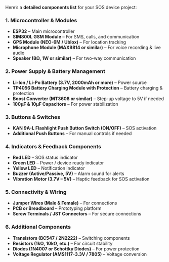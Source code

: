 Here’s a **detailed components list** for your SOS device project:  

### **1. Microcontroller & Modules**  
- **ESP32** – Main microcontroller  
- **SIM800L GSM Module** – For SMS, calls, and communication  
- **GPS Module (NEO-6M / Ublox)** – For location tracking  
- **Microphone Module (MAX9814 or similar)** – For voice recording & live audio  
- **Speaker (8Ω, 1W or similar)** – For two-way communication  

### **2. Power Supply & Battery Management**  
- **Li-Ion / Li-Po Battery (3.7V, 2000mAh or more)** – Power source  
- **TP4056 Battery Charging Module with Protection** – Battery charging & protection  
- **Boost Converter (MT3608 or similar)** – Step-up voltage to 5V if needed  
- **100µF & 10µF Capacitors** – For power stabilization  

### **3. Buttons & Switches**  
- **KAN 9A-L Flashlight Push Button Switch (ON/OFF)** – SOS activation  
- **Additional Push Buttons** – For manual controls if needed  

### **4. Indicators & Feedback Components**  
- **Red LED** – SOS status indicator  
- **Green LED** – Power / device ready indicator  
- **Yellow LED** – Notification indicator  
- **Buzzer (Active/Passive, 5V)** – Alarm sound for alerts  
- **Vibration Motor (3.7V – 5V)** – Haptic feedback for SOS activation  

### **5. Connectivity & Wiring**  
- **Jumper Wires (Male & Female)** – For connections  
- **PCB or Breadboard** – Prototyping platform  
- **Screw Terminals / JST Connectors** – For secure connections  

### **6. Additional Components**  
- **Transistors (BC547 / 2N2222)** – Switching components  
- **Resistors (1kΩ, 10kΩ, etc.)** – For circuit stability  
- **Diodes (1N4007 or Schottky Diodes)** – For power protection  
- **Voltage Regulator (AMS1117-3.3V / 7805)** – Voltage conversion  
